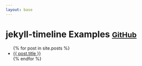 ```yaml
---
layout: base
---
```


# jekyll-timeline Examples <small>[GitHub](https://github.com/SimplGy/jekyll-timeline)</small>



<ul>
  {% for post in site.posts %}
    <li class="post summary">
      <a href="{{ site.baseurl }}/{{ post.url }}">{{ post.title }}</a>
    </li>
  {% endfor %}
</ul>
